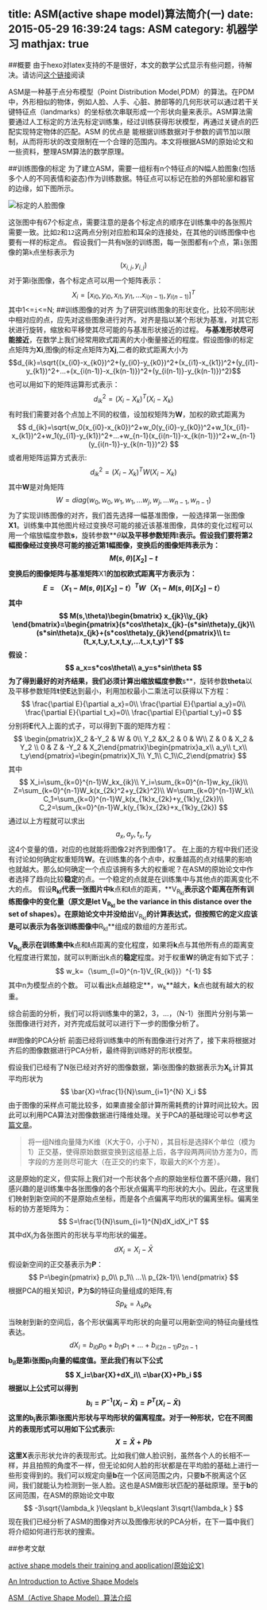 title: ASM(active shape model)算法简介(一)
date: 2015-05-29 16:39:24
tags: ASM
category: 机器学习
mathjax: true
---
##概要
由于hexo对latex支持的不是很好，本文的数学公式显示有些问题，待解决。请访问[这个链接](https://zybuluo.com/chenbiaolong/note/104505)阅读


ASM是一种基于点分布模型（Point Distribution Model,PDM）的算法。在PDM中，外形相似的物体，例如人脸、人手、心脏、肺部等的几何形状可以通过若干关键特征点（landmarks）的坐标依次串联形成一个形状向量来表示。ASM算法需要通过人工标定的方法先标定训练集，经过训练获得形状模型，再通过关键点的匹配实现特定物体的匹配。ASM 的优点是
能根据训练数据对于参数的调节加以限制，从而将形状的改变限制在一个合理的范围内。本文将根据ASM的原始论文和一些资料，整理ASM算法的数学原理。

<!-- more -->
##训练图像的标定
为了建立ASM，需要一组标有n个特征点的N幅人脸图象(包括多个人的不同表情和姿态)作为训练数据。特征点可以标记在脸的外部轮廓和器官的边缘，如下图所示。


![标定的人脸图像](http://7u2qr4.com1.z0.glb.clouddn.com/blog1353147003_8880.png)


这张图中有67个标定点，需要注意的是各个标定点的顺序在训练集中的各张照片需要一致。比如`2`和`12`这两点分别对应脸和耳朵的连接处，在其他的训练图像中也要有一样的标定点。
假设我们一共有`N`张的训练图，每一张图都有`n`个点，第`i`张图像的第`k`点坐标表示为
$$\left(x_{i,j},y_{i,j}\right)$$
对于第i张图像，各个标定点可以用一个矩阵表示：
$$X_i=\left [ x_{i0},y_{i0},x_{i1},y_{i1},...x_{i(n-1)},y_{i(n-1)}\right ]^T$$
其中1<=`i`<=N;
##训练图像的对齐
为了研究训练图象的形状变化，比较不同形状中相对应的点，应先对这些图象进行对齐。对齐是指以某个形状为基准，对其它形状进行旋转，缩放和平移使其尽可能的与基准形状接近的过程。
**与基准形状尽可能接近**，在数学上我们经常用欧式距离的大小衡量接近的程度。假设图像i的标定点矩阵为**Xi**,图像j的标定点矩阵为**Xj**,二者的欧式距离大小为
$$d_{ik}=\sqrt{(x_{i0}-x_{k0})^2+(y_{i0}-y_{k0})^2+(x_{i1}-x_{k1})^2+(y_{i1}-y_{k1})^2+...+(x_{i(n-1)}-x_{k(n-1)})^2+(y_{i(n-1)}-y_{k(n-1)})^2}$$
也可以用如下的矩阵运算形式表示：
$$
d_{ik}^2=(X_i-X_k)^T(X_i-X_k)
$$
有时我们需要对各个点加上不同的权值，设加权矩阵为**W**，加权的欧式距离为
$$
d_{ik}=\sqrt{w_0(x_{i0}-x_{k0})^2+w_0(y_{i0}-y_{k0})^2+w_1(x_{i1}-x_{k1})^2+w_1(y_{i1}-y_{k1})^2+...+w_{n-1}(x_{i(n-1)}-x_{k(n-1)})^2+w_{n-1}(y_{i(n-1)}-y_{k(n-1)})^2}
$$
或者用矩阵运算方式表示:
$$
d_{ik}^2=(X_i-X_k)^TW(X_i-X_k)
$$
其中**W**是对角矩阵
$$
W=diag(w_0,w_0,w_1,w_1,...w_j,w_j,...w_{n-1},w_{n-1})
$$
为了实现训练图像的对齐，我们首先选择一幅基准图像，一般选择第一张图像**X1**。训练集中其他图片经过变换尽可能的接近该基准图像，具体的变化过程可以用一个缩放幅度参数**s**，旋转参数**$\theta$**以及平移参数矩阵**t**表示。假设我们要将第2幅图像经过变换尽可能的接近第1幅图像，变换后的图像矩阵表示为：
$$
M(s,\theta)[X_2]-t
$$
变换后的图像矩阵与基准矩阵**X1**的加权欧式距离平方表示为：
$$
E=（X_1-M(s,\theta)[X_2]-t）^TW（X_1-M(s,\theta)[X_2]-t）
$$
其中
$$
M(s,\theta)\begin{bmatrix} x_{jk}\\y_{jk} \end{bmatrix}=\begin{pmatrix}(s*cos\theta)x_{jk}-(s*sin\theta)y_{jk}\\ (s*sin\theta)x_{jk}+(s*cos\theta)y_{jk}\end{pmatrix}\\
t=(t_x,t_y,t_x,t_y,...t_x,t_y)^T
$$
假设：
$$
a_x=s*cos\theta\\
a_y=s*sin\theta
$$
为了得到最好的对齐结果，我们必须计算出缩放幅度参数**s**，旋转参数**theta**以及平移参数矩阵**t**使**E**达到最小，利用加权最小二乘法可以获得以下方程：
$$
\frac{\partial E}{\partial a_x}=0\\
\frac{\partial E}{\partial a_y}=0\\
\frac{\partial E}{\partial t_x}=0\\
\frac{\partial E}{\partial t_y}=0
$$
分别将**E**代入上面的式子，可以得到下面的矩阵方程：
$$
\begin{pmatrix}X_2 &-Y_2  & W & 0\\ Y_2 &X_2  & 0 & W\\ Z & 0 & X_2 & Y_2 \\ 0 & Z & -Y_2 & X_2\end{pmatrix}\begin{pmatrix}a_x\\ a_y\\ t_x\\ t_y\end{pmatrix}=\begin{pmatrix}X_1\\ Y_1\\ C_1\\C_2\end{pmatrix}
$$
其中
$$
X_i=\sum_{k=0}^{n-1}W_kx_{ik}\\
Y_i=\sum_{k=0}^{n-1}w_ky_{ik}\\
Z=\sum_{k=0}^{n-1}W_k(x_{2k}^2+y_{2k}^2)\\
W=\sum_{k=0}^{n-1}W_k\\
C_1=\sum_{k=0}^{n-1}W_k(x_{1k}x_{2k}+y_{1k}y_{2k})\\
C_2=\sum_{k=0}^{n-1}W_k(y_{1k}x_{2k}+x_{1k}y_{2k})
$$
通过以上方程就可以求出$$a_x,a_y,t_x,t_y$$这4个变量的值，对应的也就能将图像2对齐到图像1了。
在上面的方程中我们还没有讨论如何确定权重矩阵**W**。在训练集的各个点中，权重越高的点对结果的影响也就越大。那么如何确定一个点应该拥有多大的权重呢？在ASM的原始论文中作者选择了趋向比较**稳定**的点。一个稳定的点就是在训练集中与其他点的距离变化不大的点。
假设**R<sub>kl</sub>**代表一张图片中**k**点和**l**点的距离，**V<sub>R<sub>kl</sub></sub>**表示这个距离在所有训练图像中的变化量（原文是let **V<sub>R<sub>kl</sub></sub>** be the variance in this distance over the set of shapes）。在原始论文中并没给出**V<sub>R<sub>kl</sub></sub>**的计算表达式，但按照它的定义应该是可以表示为各张训练图像中**R<sub>kl</sub>**组成的数组的方差形式。

**V<sub>R<sub>kl</sub></sub>**表示在训练集中**k**点和**l**点距离的变化程度，如果将**k**点与其他所有点的距离变化程度进行累加，就可以判断出k点的**稳定**程度。对于权重**W**的确定有如下式子：
$$
w_k=（\sum_{l=0}^{n-1}V_{R_{kl}}）^{-1}
$$
其中n为模型点的个数。
可以看出k点越稳定**，w<sub>k</sub>**越大，**k**点也就有越大的权重。


综合前面的分析，我们可以将训练集中的第2，3，...，（N-1）张图片分别与第一张图像进行对齐，对齐完成后就可以进行下一步的图像分析了。

##图像的PCA分析
前面已经将训练集中的所有图像进行对齐了，接下来将根据对齐后的图像数据进行PCA分析，最终得到训练好的形状模型。

假设我们已经有了N张已经对齐好的图像数据，第i张图像的数据表示为**X<sub>i</sub>**,计算其平均形状为
$$
\bar{X}=\frac{1}{N}\sum_{i=1}^{N} X_i
$$
由于图像的采样点可能比较多，如果直接全部计算所需耗费的计算时间比较大。因此可以利用PCA算法对图像数据进行降维处理。关于PCA的基础理论可以参考[这篇文章][2]。

> 将一组N维向量降为K维（K大于0，小于N），其目标是选择K个单位（模为1）正交基，使得原始数据变换到这组基上后，各字段两两间协方差为0，而字段的方差则尽可能大（在正交的约束下，取最大的K个方差）。

这是原始的定义，但实际上我们对一个形状各个点的原始坐标位置不感兴趣，我们感兴趣的是训练集中各张图像的各个形状点偏离平均形状的大小。因此，在这里我们映射到新空间的不是原始点坐标，而是各个点偏离平均形状的偏离坐标。偏离坐标的协方差矩阵为：
$$
S=\frac{1}{N}\sum_{i=1}^{N}dX_idX_i^T
$$
其中dX<sub>i</sub>为各张图片的形状与平均形状的偏差。
$$
dX_i=X_i-\bar{X}
$$
假设新空间的正交基表示为**P**：
$$
P=\begin{pmatrix}
p_0\\ 
p_1\\ 
...\\
p_{2k-1}\\ 
\end{pmatrix}
$$
根据PCA的相关知识，**P**为**S**的特征向量组成的矩阵,有
$$
Sp_k=\lambda_k p_k
$$

当映射到新的空间后，各个形状偏离平均形状的向量可以用新空间的特征向量线性表达。
$$
dX_i=b_{i0}p_0+b_{i1}p_1+...+b_{i(2n-1)}p_{2n-1}
$$
**b<sub>il</sub>**是第i张图**p<sub>l</sub>**向量的幅度值。至此我们有以下公式
$$
X_i=\bar{X}+dX_i\\
=\bar{X}+Pb_i
$$
根据以上公式可以得到
$$
b_i=P^{-1}(X_i-\bar{X})=P^T(X_i-\bar{X})
$$
这里的b<sub>i</sub>表示第i张图片形状与平均形状的偏离程度。对于一种形状，它在不同图片的表现形式可以用如下公式表示:
$$
X=\bar{X}+Pb
$$
这里**X**表示形状允许的表现形式。比如我们做人脸识别，虽然各个人的长相不一样，并且拍照的角度不一样，但无论如何人脸的形状都是在平均脸的基础上进行一些形变得到的。我们可以规定向量**b**在一个区间范围之内，只要**b**不脱离这个区间，我们就能认为检测到一张人脸。这也是ASM做形状匹配的基础原理。至于**b**的区间范围，在ASM的原始论文中取
$$
-3\sqrt{\lambda_k }\leqslant b_k\leqslant 3\sqrt{\lambda_k }
$$
现在我们已经分析了ASM的图像对齐以及图像形状的PCA分析，在下一篇中我们将介绍如何进行形状的搜索。


##参考文献

[active shape models their training and application(原始论文)](http://personalpages.manchester.ac.uk/staff/timothy.f.cootes/papers/cootes_cviu95.pdf)    


[An Introduction to Active Shape Models]( http://www.ee.oulu.fi/research/imag/courses/Kokkinos/asm_overview.pdf)    


[ASM（Active Shape Model）算法介绍](http://blog.csdn.net/carson2005/article/details/8194317) 


  [1]: http://7u2qr4.com1.z0.glb.clouddn.com/blog1353147003_8880.png
  [2]: http://blog.codinglabs.org/articles/pca-tutorial.html
  [3]: http://personalpages.manchester.ac.uk/staff/timothy.f.cootes/papers/cootes_cviu95.pdf
  [4]: http://www.ee.oulu.fi/research/imag/courses/Kokkinos/asm_overview.pdf
  [5]: http://blog.csdn.net/carson2005/article/details/8194317
